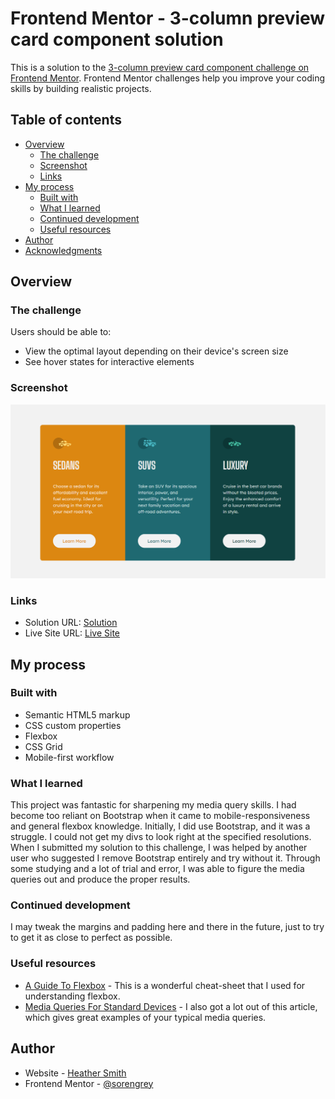 # Frontend Mentor - 3-column preview card component solution

This is a solution to the [3-column preview card component challenge on Frontend Mentor](https://www.frontendmentor.io/challenges/3column-preview-card-component-pH92eAR2-). Frontend Mentor challenges help you improve your coding skills by building realistic projects. 

## Table of contents

- [Overview](#overview)
  - [The challenge](#the-challenge)
  - [Screenshot](#screenshot)
  - [Links](#links)
- [My process](#my-process)
  - [Built with](#built-with)
  - [What I learned](#what-i-learned)
  - [Continued development](#continued-development)
  - [Useful resources](#useful-resources)
- [Author](#author)
- [Acknowledgments](#acknowledgments)


## Overview

### The challenge

Users should be able to:

- View the optimal layout depending on their device's screen size
- See hover states for interactive elements

### Screenshot

![screenshot of three cards](./images/screenshot.png?raw=true "screenshot of website")

### Links

- Solution URL: [Solution](https://www.frontendmentor.io/solutions/html-css-bootstrap-google-fonts-Yhrw1Yde-)
- Live Site URL: [Live Site](https://sorengrey.github.io/3-column-preview-cards/)

## My process

### Built with

- Semantic HTML5 markup
- CSS custom properties
- Flexbox
- CSS Grid
- Mobile-first workflow

### What I learned

This project was fantastic for sharpening my media query skills. I had become too reliant on Bootstrap when it came to mobile-responsiveness and general flexbox knowledge. Initially, I did use Bootstrap, and it was a struggle. I could not get my divs to look right at the specified resolutions. When I submitted my solution to this challenge, I was helped by another user who suggested I remove Bootstrap entirely and try without it. Through some studying and a lot of trial and error, I was able to figure the media queries out and produce the proper results.

### Continued development

I may tweak the margins and padding here and there in the future, just to try to get it as close to perfect as possible.

### Useful resources

- [A Guide To Flexbox](https://css-tricks.com/snippets/css/a-guide-to-flexbox/) - This is a wonderful cheat-sheet that I used for understanding flexbox.
- [Media Queries For Standard Devices](https://css-tricks.com/snippets/css/media-queries-for-standard-devices/) - I also got a lot out of this article, which gives great examples of your typical media queries.

## Author

- Website - [Heather Smith](https://sorengrey.github.io/portfolio-updated/)
- Frontend Mentor - [@sorengrey](https://www.frontendmentor.io/profile/sorengrey)
